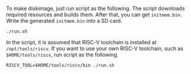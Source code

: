 
To make diskimage, just run script as the following. The script downloads required resources and builds them.
After that, you can get `initmem.bin`. Write the generated `initmem.bin` into a SD card.

```
./run.sh
```

In the script, it is assumed that RISC-V toolchain is installed at `/opt/tools/riscv`.
If you want to use your own RISC-V toolchain, such as `$HOME/tools/riscv`, run script as the following.

```
RISCV_TOOL=$HOME/tools/riscv/bin ./run.sh
```
